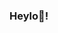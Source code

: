 ### Heylo👋!

<!--
**dasgupta002/dasgupta002** is a ✨ _special_ ✨ repository because its `README.md` (this file) appears on your GitHub profile.

> I am basically a web developer turned into an ehtusiast for machine learning. 
> Currently I am into android development as well.

* :love: I love tech, litrature and Beatles!  
* 👯 I am looking to collaborate actively!
* 📫 Drop me an email [Email](subhrakanti.dasgupta@gmail.com)
* ⚡ Fun fact: Though I love codeing I am a bit bored about coding!

[Linkedin](https://www.linkedin.com/in/dasgupta002/) [Wordpress](https://ashadeofmythoughts.wordpress.com/) 
-->
